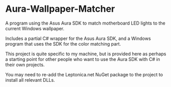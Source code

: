# Aura-Wallpaper-Matcher
A program using the Asus Aura SDK to match motherboard LED lights to the current Windows wallpaper.

Includes a partial C# wrapper for the Asus Aura SDK, and a Windows program that uses the SDK for the color matching part.

This project is quite specific to my machine, but is provided here as perhaps a starting point for other people who want to use the Aura SDK with C# in their own projects.

You may need to re-add the Leptonica.net NuGet package to the project to install all relevant DLLs.
